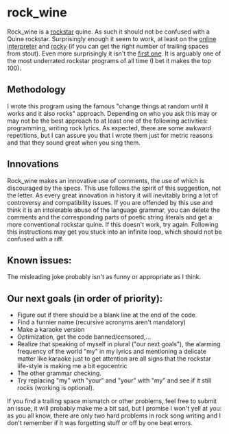 # rock_wine

Rock_wine is a [rockstar](https://github.com/RockstarLang/rockstar) quine. As such it should not be confused with a Quine rockstar. Surprisingly enough it seem to work, at least on the [online interpreter](https://codewithrockstar.com/online) and [rocky](https://github.com/gaborsch/rocky) (if you can get the right number of trailing spaces from stout). Even more surprisingly it isn't the [first one](https://github.com/davidmilligan/rockstar). It is arguably one of the most underrated rockstar programs of all time (I bet it makes the top 100).

## Methodology

I wrote this program using the famous "change things at random until it works and it also 
rocks" approach. Depending on who you ask this may or may not be the best approach to at least 
one of the following activities: programming, writing rock lyrics. As expected, there are some 
awkward repetitions, but I can assure you that I wrote them just for metric reasons and that 
they sound great when you sing them.

## Innovations

Rock_wine makes an innovative use of comments, the use of which is discouraged by the specs.
This use follows the spirit of this suggestion, not the letter. As every great innovation in 
history it will inevitably bring a lot of controversy and compatibility issues. If you are 
offended by this use and think it is an intolerable abuse of the language grammar, you can 
delete the comments and the corresponding parts of poetic string literals and get a more 
conventional rockstar quine. If this doesn't work, try again. Following this instructions may 
get you stuck into an infinite loop, which should not be confused with a riff.

## Known issues:

The misleading joke probably isn't as funny or appropriate as I think.

## Our next goals (in order of priority):

* Figure out if there should be a blank line at the end of the code.
* Find a funnier name (recursive acronyms aren't mandatory)
* Make a karaoke version
* Optimization, get the code banned/censored,...
* Realize that speaking of myself in plural ("our next goals"), the alarming frequency of the 
world "my" in my lyrics and mentioning a delicate matter like karaoke just to get attention are 
all signs that the rockstar life-style is making me a bit egocentric
* The other grammar checking.
* Try replacing "my" with "your" and "your" with "my" and see if it still rocks (working is 
optional).

If you find a trailing space mismatch or other problems, feel free to submit an issue, it will 
probably make me a bit sad, but I promise I won't yell at you: as you all know, there are only 
two hard problems in rock song writing and I don't remember if it was forgetting stuff or off by one beat errors.
